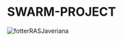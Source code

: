 # SWARM-PROJECT

![fotterRASJaveriana](https://github.com/IEEERASDigitalesJaveriana/SWARM-PROJECT/brand/FotterRASJaveriana.png)
